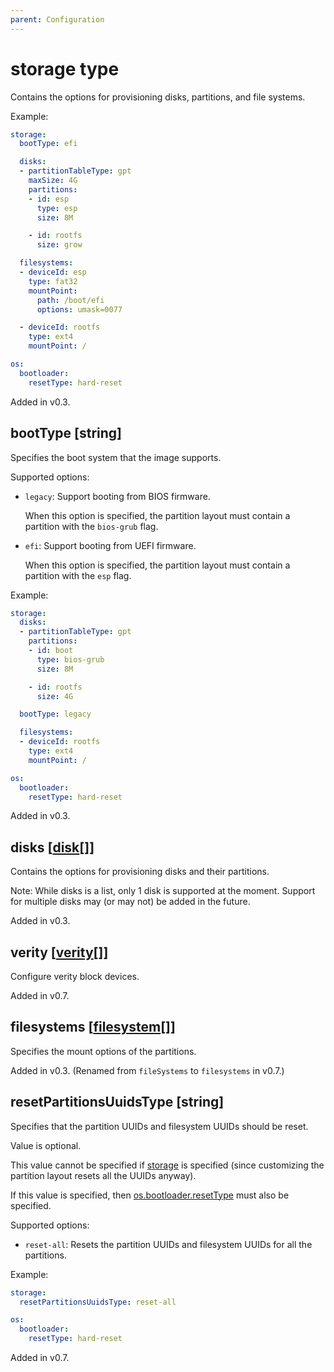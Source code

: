 ```yaml
---
parent: Configuration
---
```


# storage type

Contains the options for provisioning disks, partitions, and file systems.

Example:

```yaml
storage:
  bootType: efi

  disks:
  - partitionTableType: gpt
    maxSize: 4G
    partitions:
    - id: esp
      type: esp
      size: 8M

    - id: rootfs
      size: grow

  filesystems:
  - deviceId: esp
    type: fat32
    mountPoint:
      path: /boot/efi
      options: umask=0077

  - deviceId: rootfs
    type: ext4
    mountPoint: /

os:
  bootloader:
    resetType: hard-reset
```

Added in v0.3.

## bootType [string]

Specifies the boot system that the image supports.

Supported options:

- `legacy`: Support booting from BIOS firmware.

  When this option is specified, the partition layout must contain a partition with the
  `bios-grub` flag.

- `efi`: Support booting from UEFI firmware.

  When this option is specified, the partition layout must contain a partition with the
  `esp` flag.

Example:

```yaml
storage:
  disks:
  - partitionTableType: gpt
    partitions:
    - id: boot
      type: bios-grub
      size: 8M

    - id: rootfs
      size: 4G

  bootType: legacy

  filesystems:
  - deviceId: rootfs
    type: ext4
    mountPoint: /

os:
  bootloader:
    resetType: hard-reset
```

Added in v0.3.

## disks [[disk](./disk.md)[]]

Contains the options for provisioning disks and their partitions.

Note: While disks is a list, only 1 disk is supported at the moment.
Support for multiple disks may (or may not) be added in the future.

Added in v0.3.

## verity [[verity](./verity.md)[]]

Configure verity block devices.

Added in v0.7.

## filesystems [[filesystem](./filesystem.md)[]]

Specifies the mount options of the partitions.

Added in v0.3.
(Renamed from `fileSystems` to `filesystems` in v0.7.)

## resetPartitionsUuidsType [string]

Specifies that the partition UUIDs and filesystem UUIDs should be reset.

Value is optional.

This value cannot be specified if [storage](./storage.md) is specified (since
customizing the partition layout resets all the UUIDs anyway).

If this value is specified, then [os.bootloader.resetType](./bootloader.md#resettype-string)
must also be specified.

Supported options:

- `reset-all`: Resets the partition UUIDs and filesystem UUIDs for all the partitions.

Example:

```yaml
storage:
  resetPartitionsUuidsType: reset-all

os:
  bootloader:
    resetType: hard-reset
```

Added in v0.7.
